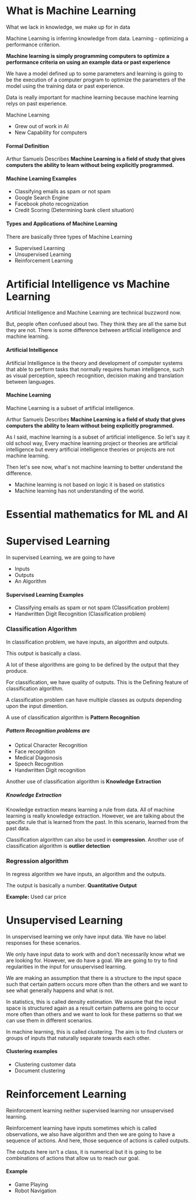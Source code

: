 # What is Machine Learning

What we lack in knowledge, we make up for in data

Machine Learning is inferring knowledge from data. Learning - optimizing a performance criterion.

**Machine learning is simply programming computers to optimize a performance criteria on using an example data or past experience**

We have a model defined up to some parameters and learning is going to be the execution of a computer program to optimize the parameters of the model using the training data or past experience.

Data is really important for machine learning because machine learning relys on past experience.

Machine Learning

- Grew out of work in AI
- New Capability for computers

#### Formal Definition

Arthur Samuels Describes **Machine Learning is a field of study that gives computers the ability to learn without being explicitly programmed.**

#### Machine Learning Examples

- Classifying emails as spam or not spam
- Google Search Engine
- Facebook photo recognization
- Credit Scoring (Determining bank client situation)

#### Types and Applications of Machine Learning

There are basically three types of Machine Learning

- Supervised Learning
- Unsupervised Learning
- Reinforcement Learning

# Artificial Intelligence vs Machine Learning

Artificial Intelligence and Machine Learning are technical buzzword now.

But, people often confused about two. They think they are all the same but they are not. There is some difference between artificial intelligence and machine learning.

#### Artificial Intelligence

Artificial Intelligence is the theory and development of computer systems that able to perform tasks that normally requires human intelligence, such as visual perception, speech recognition, decision making and translation between languages.

#### Machine Learning

Machine Learning is a subset of artificial intelligence.

Arthur Samuels Describes **Machine Learning is a field of study that gives computers the ability to learn without being explicitly programmed.**

As I said, machine learning is a subset of artificial intelligence. So let's say it old school way, Every machine learning project or theories are artificial intelligence but every artificial intelligence theories or projects are not machine learning.

Then let's see now, what's not machine learning to better understand the difference.

- Machine learning is not based on logic it is based on statistics
- Machine learning has not understanding of the world.

# Essential mathematics for ML and AI

# Supervised Learning

In supervised Learning, we are going to have

- Inputs
- Outputs
- An Algorithm
  
#### Supervised Learning Examples

- Classifying emails as spam or not spam (Classification problem)
- Handwritten Digit Recognition (Classification problem)

### Classification Algorithm

In classification problem, we have inputs, an algorithm and outputs.

This output is basically a class.

A lot of these algorithms are going to be defined by the output that they produce.

For classification, we have quality of outputs. This is the Defining feature of classification algorithm.

A classification problem can have multiple classes as outputs depending upon the input dimention.

A use of classification algorithm is **Pattern Recognition**

##### Pattern Recognition problems are

- Optical Character Recognition
- Face recognition
- Medical Diagonosis
- Speech Recognition
- Handwritten Digit recognition

Another use of classification algorithm is **Knowledge Extraction**

##### Knowledge Extraction

Knowledge extraction means learning a rule from data. All of machine learning is really knowledge extraction. However, we are talking about the specific rule that is learned from the past. In this scenario, learned from the past data.

Classification algorithm can also be used in **compression**. Another use of classification algorithm is **outlier detection**

### Regression algorithm

In regress algorithm we have inputs, an algorithm and the outputs.

The output is basically a number. **Quantitative Output**

**Example:** Used car price

# Unsupervised Learning

In unspervised learning we only have input data. We have no label responses for these scenarios.

We only have input data to work with and don't necessarily know what we are looking for. However, we do have a goal. We are going to try to find regularities in the input for unsupervised learning.

We are making an assumption that there is a structure to the input space such that certain pattern occurs more often than the others and we want to see what generally happens and what is not.

In statistics, this is called density estimation. We assume that the input space is structured again as a result certain patterns are going to occur more often than others and we want to look for these patterns so that we can use them in different scenarios.

In machine learning, this is called clustering. The aim is to find clusters or groups of inputs that naturally separate towards each other.

#### Clustering examples

- Clustering customer data
- Document clustering

# Reinforcement Learning

Reinforcement learning neither supervised learning nor unsupervised learning.

Reinforcement learning have inputs sometimes which is called observations, we also have algorithm and then we are going to have a sequence of actions. And here, those sequence of actions is called outputs.

The outputs here isn't a class, it is numerical but it is going to be combinations of actions that allow us to reach our goal.

#### Example

- Game Playing
- Robot Navigation